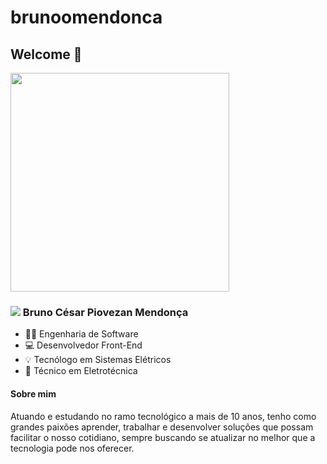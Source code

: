 # brunoomendonca

## Welcome :speech_balloon: 



<img width="350px" src="https://camo.githubusercontent.com/dfb42ac5b1b8a20d93b0dff4aca172a0c31d0c0ed79ee6881d4879c2f4080f99/68747470733a2f2f7468756d62732e6766796361742e636f6d2f466c61776c6573734661696e7442756c6c2e77656270" />



###  [<img src="https://img.icons8.com/color/30/000000/linkedin.png">](https://www.linkedin.com/in/brunopmendonca/) Bruno César Piovezan Mendonça
- 👨‍💻 Engenharia de Software
- 💻 Desenvolvedor Front-End
- :bulb: Tecnólogo em Sistemas Elétricos
- 🗼 Técnico em Eletrotécnica 



#### Sobre mim

Atuando e estudando no ramo tecnológico a mais de 10 anos, tenho como grandes paixões aprender, trabalhar e desenvolver soluções que possam facilitar o nosso cotidiano, sempre buscando se atualizar no melhor que a tecnologia pode nos oferecer.

